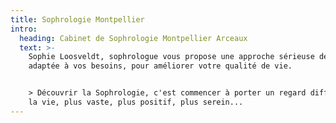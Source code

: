 ```yaml
---
title: Sophrologie Montpellier
intro:
  heading: Cabinet de Sophrologie Montpellier Arceaux
  text: >-
    Sophie Loosveldt, sophrologue vous propose une approche sérieuse de la sophrologie,
    adaptée à vos besoins, pour améliorer votre qualité de vie.


    > Découvrir la Sophrologie, c'est commencer à porter un regard différent sur
    la vie, plus vaste, plus positif, plus serein...
---
```


